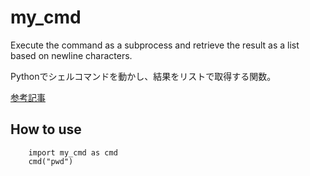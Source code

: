 # my_cmd

Execute the command as a subprocess and retrieve the result as a list based on newline characters.

Pythonでシェルコマンドを動かし、結果をリストで取得する関数。

[参考記事](https://qiita.com/inatatsu_csg/items/40b11701d256a84a0510) 

## How to use

```Python3:
	import my_cmd as cmd
	cmd("pwd")
```
